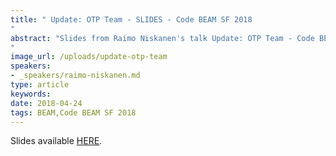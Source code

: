```yaml
---
title: " Update: OTP Team - SLIDES - Code BEAM SF 2018
"
abstract: "Slides from Raimo Niskanen's talk Update: OTP Team - Code BEAM SF 2018
"
image_url: /uploads/update-otp-team
speakers:
- _speakers/raimo-niskanen.md
type: article
keywords: 
date: 2018-04-24
tags: BEAM,Code BEAM SF 2018
---
```


Slides available <a href="/uploads/media/default/0001/01/74a67aee406469c5875cc5aa29a76facc7273851.pdf" target="_blank">HERE</a>.
